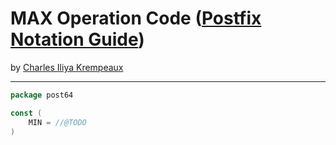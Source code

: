 # MAX Operation Code ([Postfix Notation Guide](../../README.md))

by [Charles Iliya Krempeaux](http://changelog.ca/)

---

```go
package post64

const (
	MIN = //@TODO
)
```
